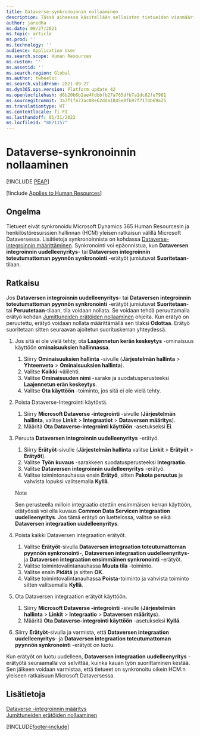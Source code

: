 ```yaml
---
title: Dataverse-synkronoinnin nollaaminen
description: Tässä aiheessa käsitellään sellaisten tietueiden vianmääritystä, jotka eivät synkronoidu oikein Microsoft Dynamics 365 Human Resourcesin ja henkilöstöresurssien hallinnan (HCM) yleisen ratkaisun välillä Microsoft Dataversessa.
author: jaredha
ms.date: 09/27/2021
ms.topic: article
ms.prod: ''
ms.technology: ''
audience: Application User
ms.search.scope: Human Resources
ms.custom: ''
ms.assetid: ''
ms.search.region: Global
ms.author: twheeloc
ms.search.validFrom: 2021-09-27
ms.dyn365.ops.version: Platform update 42
ms.openlocfilehash: d6b20b6b2ae4fdbbfb27a765dfb7a1dc82fe7981
ms.sourcegitcommit: 3a7f1fe72ac08e62dda1045e0fb97f7174b69a25
ms.translationtype: HT
ms.contentlocale: fi-FI
ms.lasthandoff: 01/31/2022
ms.locfileid: "8071157"
---
```

# <a name="reset-dataverse-synchronization"></a>Dataverse-synkronoinnin nollaaminen


[!INCLUDE [PEAP](../includes/peap-2.md)]

[!include [Applies to Human Resources](../includes/applies-to-hr.md)]

## <a name="issue"></a>Ongelma

Tietueet eivät synkronoidu Microsoft Dynamics 365 Human Resourcesin ja henkilöstöresurssien hallinnan (HCM) yleisen ratkaisun välillä Microsoft Dataversessa. Lisätietoja synkronoinnista on kohdassa [Dataverse-integroinnin määrittäminen](hr-admin-integration-common-data-service.md). Synkronointi voi epäonnistua, kun **Dataversen integroinnin uudelleenyritys**- tai **Dataversen integroinnin toteutumattoman pyynnön synkronointi** -erätyöt jumiutuvat **Suoritetaan**-tilaan.

## <a name="resolution"></a>Ratkaisu

Jos **Dataversen integroinnin uudelleenyritys**- tai **Dataversen integroinnin toteutumattoman pyynnön synkronointi** -erätyöt jumiutuvat **Suoritetaan**- tai **Peruutetaan**-tilaan, tila voidaan nollata. Se voidaan tehdä peruuttamalla erätyö kohdan [Jumittuneiden erätöiden nollaaminen](hr-admin-troubleshooting-batch-execution.md) ohjeita. Kun erätyö on peruutettu, erätyö voidaan nollata määrittämällä sen tilaksi **Odottaa**. Erätyö suoritetaan sitten seuraavan ajoitetun suorituskerran yhteydessä.

1. Jos sitä ei ole vielä tehty, ota **Laajennetun kerän keskeytys** -ominaisuus käyttöön **ominaisuuksien hallinnassa**.
   1. Siirry **Ominaisuuksien hallinta** -sivulle (**Järjestelmän hallinta** > **Yhteenveto** > **Ominaisuuksien hallinta**).
   2. Valitse **Kaikki**-välilehti.
   3. Valitse **Ominaisuuden nimi** -sarake ja suodatusperusteeksi **Laajennetun erän keskeytys**.
   4. Valitse **Ota käyttöön** -toiminto, jos sitä ei ole vielä tehty.

2. Poista Dataverse-Integrointi käytöstä.
   1. Siirry **Microsoft Dataverse -integrointi** -sivulle (**Järjestelmän hallinta**, valitse **Linkit** > **Integraatiot** > **Dataversen määritys**).
   2. Määritä **Ota Dataverse-integrointi käyttöön** -asetukseksi **Ei**.

3. Peruuta **Dataversen integroinnin uudelleenyritys** -erätyö.
   1. Siirry **Erätyöt**-sivulle (**Järjestelmän hallinta** valitse **Linkit** > **Erätyöt** > **Erätyöt**).
   2. Valitse **Työn kuvaus** -sarakkeen suodatusperusteeksi **Integraatio**.
   3. Valitse **Dataversen integroinnin uudelleenyritys** -erätyö.
   4. Valitse toimintonauhassa ensin **Erätyö**, sitten **Pakota peruutus** ja vahvista lopuksi valitsemalla **Kyllä**.

   > [!NOTE]
   > Sen perusteella milloin integraatio otettiin ensimmäisen kerran käyttöön, etätyössä voi olla kuvaus **Common Data Servicen integraation uudelleenyritys**. Jos tämä erätyö on luettelossa, valitse se eikä **Dataversen integraation uudelleenyritys**.

4. Poista kaikki Dataversen integraation erätyöt.
   1. Valitse **Erätyöt**-sivulla **Dataversen integraation toteutumattoman pyynnön synkronointi**-, **Dataversen integraation uudelleenyritys**- ja **Dataversen integraation ensimmäinen synkronointi** -erätyöt.
   2. Valitse toimintovalintanauhassa **Muuta tila** -toiminto. 
   3. Valitse ensin **Pidätä** ja sitten **OK**.
   4. Valitse toimintovalintanauhassa **Poista**-toiminto ja vahvista toiminto sitten valitsemalla **Kyllä**.

5. Ota Dataversen integraation erätyöt käyttöön.
   1. Siirry **Microsoft Dataverse -integrointi** -sivulle (**Järjestelmän hallinta** > **Linkit** > **Integraatio** > **Dataversen määritys**).
   2. Määritä **Ota Dataverse-integrointi käyttöön** -asetukseksi **Kyllä**.

6. Siirry **Erätyöt**-sivulla ja varmista, että **Dataversen integraation uudelleenyritys**- ja **Dataversen integraation toteutumattoman pyynnön synkronointi** -erätyöt on luotu.

Kun erätyöt on luotu uudelleen, **Dataversen integraation uudelleenyritys** -erätyötä seuraamalla voi selvittää, kuinka kauan työn suorittaminen kestää. Sen jälkeen voidaan varmistaa, että tietueet on synkronoitu oikein HCM:n yleiseen ratkaisuun Microsoft Dataversessa.

## <a name="see-also"></a>Lisätietoja

[Dataverse -integroinnin määritys](hr-admin-integration-common-data-service.md)<br>
[Jumittuneiden erätöiden nollaaminen](hr-admin-troubleshooting-batch-execution.md)


[!INCLUDE[footer-include](../includes/footer-banner.md)]
